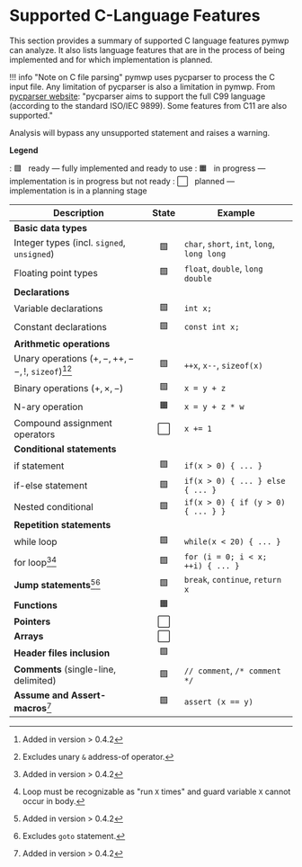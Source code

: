 # Supported C-Language Features

This section provides a summary of supported C language features pymwp can
analyze. It also lists language features that are in the process of being
implemented and for which implementation is planned.

!!! info "Note on C file parsing"
    pymwp uses pycparser to process the C input file. Any limitation of
    pycparser is also a limitation in pymwp. From
    [pycparser website](https://github.com/eliben/pycparser):
    "pycparser aims to support the full C99 language (according to the
    standard ISO/IEC 9899). Some features from C11 are also supported."

Analysis will bypass any unsupported statement and raises a warning.

**Legend**

:  🟩 &nbsp; ready — fully implemented and ready to use
:  🟧 &nbsp; in progress — implementation is in progress but not ready
:  ⬜ &nbsp; planned — implementation is in a planning stage

| Description                                          | State | Example                                     |
|------------------------------------------------------|:-----:|---------------------------------------------|
| **Basic data types**                                 |       |                                             |
| Integer types (incl. `signed`, `unsigned`)           |  🟩   | `char`, `short`, `int`, `long`, `long long` |
| Floating point types                                 |  🟩   | `float`, `double`, `long double`            |
| **Declarations**                                     |       |                                             |     
| Variable declarations                                |  🟩   | `int x;`                                    |
| Constant declarations                                |  🟩   | `const int x;`                              |
| **Arithmetic operations**                            |       |                                             |
| Unary operations ($+, -, ++,--,!$, `sizeof`)[^1][^2] |  🟩   | `++x`, `x--`, `sizeof(x)`                   |
| Binary operations ($+, \times, -$)                   |  🟩   | `x = y + z`                                 |
| N-ary operation                                      |  🟧   | `x = y + z * w`                             |
| Compound assignment operators                        |   ⬜   | `x += 1`                                    |
| **Conditional statements**                           |       |                                             |
| if statement                                         |  🟩   | `if(x > 0) { ... }`                         |
| if-else statement                                    |  🟩   | `if(x > 0) { ... } else { ... }`            |
| Nested conditional                                   |  🟩   | `if(x > 0) { if (y > 0) { ... } }`          |
| **Repetition statements**                            |       |                                             |
| while loop                                           |  🟩   | `while(x < 20) { ... }`                     |
| for loop[^1][^3]                                     |  🟩   | `for (i = 0; i < x; ++i) { ... }`           |
| **Jump statements**[^1][^4]                          |  🟩   | `break`, `continue`, `return x`             |
| **Functions**                                        |  🟧   |                                             |     
| **Pointers**                                         |   ⬜   |                                             |     
| **Arrays**                                           |   ⬜   |                                             |      
| **Header files inclusion**                           |  🟩   |                                             |      
| **Comments** (single-line, delimited)                |  🟩   | `// comment`, `/* comment */`               |
| **Assume and Assert-macros**[^1]                     |  🟩   | `assert (x == y)`                           |

[^1]: Added in version > 0.4.2
[^2]: Excludes unary `&` address-of operator.
[^3]: Loop must be recognizable as "run `X` times" and guard variable `X` cannot occur in body.
[^4]: Excludes `goto` statement. 